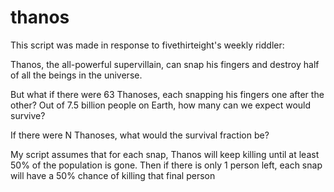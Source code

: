 # thanos
This script was made in response to fivethirteight's weekly riddler:


Thanos, the all-powerful supervillain, can snap his fingers and destroy half of all the beings in the universe.

But what if there were 63 Thanoses, each snapping his fingers one after the other? Out of 7.5 billion people on Earth, how many can we expect would survive?

If there were N Thanoses, what would the survival fraction be?

My script assumes that for each snap, Thanos will keep killing until at least 50% of the population is gone. Then if there is only 1 person left, each snap will have a 50% chance of killing that final person
